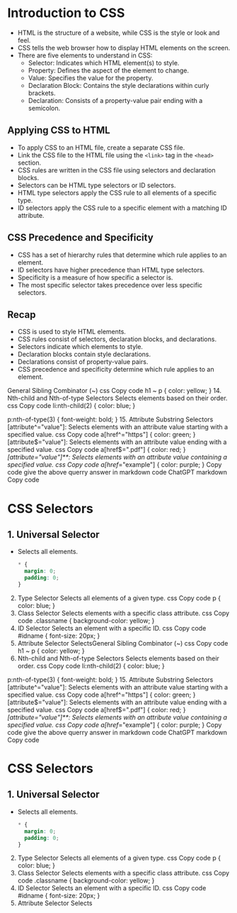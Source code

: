 # Introduction to CSS

- HTML is the structure of a website, while CSS is the style or look and feel.
- CSS tells the web browser how to display HTML elements on the screen.
- There are five elements to understand in CSS:
  - Selector: Indicates which HTML element(s) to style.
  - Property: Defines the aspect of the element to change.
  - Value: Specifies the value for the property.
  - Declaration Block: Contains the style declarations within curly brackets.
  - Declaration: Consists of a property-value pair ending with a semicolon.

## Applying CSS to HTML

- To apply CSS to an HTML file, create a separate CSS file.
- Link the CSS file to the HTML file using the `<link>` tag in the `<head>` section.
- CSS rules are written in the CSS file using selectors and declaration blocks.
- Selectors can be HTML type selectors or ID selectors.
- HTML type selectors apply the CSS rule to all elements of a specific type.
- ID selectors apply the CSS rule to a specific element with a matching ID attribute.

## CSS Precedence and Specificity

- CSS has a set of hierarchy rules that determine which rule applies to an element.
- ID selectors have higher precedence than HTML type selectors.
- Specificity is a measure of how specific a selector is.
- The most specific selector takes precedence over less specific selectors.

## Recap

- CSS is used to style HTML elements.
- CSS rules consist of selectors, declaration blocks, and declarations.
- Selectors indicate which elements to style.
- Declaration blocks contain style declarations.
- Declarations consist of property-value pairs.
- CSS precedence and specificity determine which rule applies to an element.

General Sibling Combinator (~)
css
Copy code
h1 ~ p {
  color: yellow;
}
14. Nth-child and Nth-of-type Selectors
Selects elements based on their order.
css
Copy code
li:nth-child(2) {
  color: blue;
}

p:nth-of-type(3) {
  font-weight: bold;
}
15. Attribute Substring Selectors
[attribute^="value"]: Selects elements with an attribute value starting with a specified value.
css
Copy code
a[href^="https"] {
  color: green;
}
[attribute$="value"]: Selects elements with an attribute value ending with a specified value.
css
Copy code
a[href$=".pdf"] {
  color: red;
}
*[attribute="value"]**: Selects elements with an attribute value containing a specified value.
css
Copy code
a[href*="example"] {
  color: purple;
}
Copy code
give the above querry answer in markdown code
ChatGPT
markdown
Copy code
# CSS Selectors

## 1. Universal Selector
- Selects all elements.
  ```css
  * {
    margin: 0;
    padding: 0;
  }
2. Type Selector
Selects all elements of a given type.
css
Copy code
p {
  color: blue;
}
3. Class Selector
Selects elements with a specific class attribute.
css
Copy code
.classname {
  background-color: yellow;
}
4. ID Selector
Selects an element with a specific ID.
css
Copy code
#idname {
  font-size: 20px;
}
5. Attribute Selector
SelectsGeneral Sibling Combinator (~)
css
Copy code
h1 ~ p {
  color: yellow;
}
14. Nth-child and Nth-of-type Selectors
Selects elements based on their order.
css
Copy code
li:nth-child(2) {
  color: blue;
}

p:nth-of-type(3) {
  font-weight: bold;
}
15. Attribute Substring Selectors
[attribute^="value"]: Selects elements with an attribute value starting with a specified value.
css
Copy code
a[href^="https"] {
  color: green;
}
[attribute$="value"]: Selects elements with an attribute value ending with a specified value.
css
Copy code
a[href$=".pdf"] {
  color: red;
}
*[attribute="value"]**: Selects elements with an attribute value containing a specified value.
css
Copy code
a[href*="example"] {
  color: purple;
}
Copy code
give the above querry answer in markdown code
ChatGPT
markdown
Copy code
# CSS Selectors

## 1. Universal Selector
- Selects all elements.
  ```css
  * {
    margin: 0;
    padding: 0;
  }
2. Type Selector
Selects all elements of a given type.
css
Copy code
p {
  color: blue;
}
3. Class Selector
Selects elements with a specific class attribute.
css
Copy code
.classname {
  background-color: yellow;
}
4. ID Selector
Selects an element with a specific ID.
css
Copy code
#idname {
  font-size: 20px;
}
5. Attribute Selector
Selects
